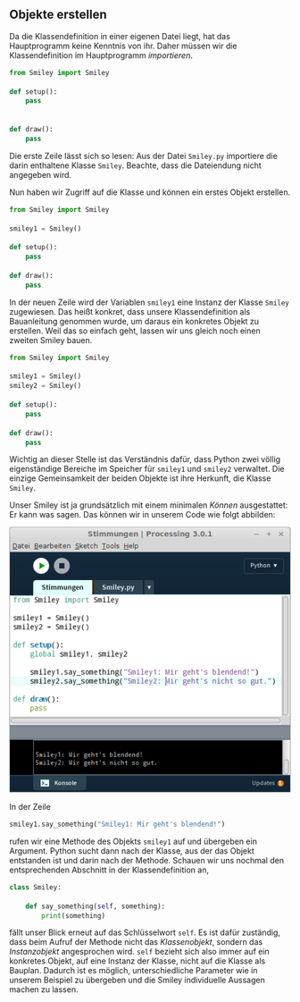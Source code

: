 ## Objekte erstellen

Da die Klassendefinition in einer eigenen Datei liegt, hat das Hauptprogramm keine Kenntnis von ihr. Daher müssen wir die Klassendefinition im Hauptprogramm *importieren*.

```python
from Smiley import Smiley

def setup():
    pass
    

def draw():
    pass
```

Die erste Zeile lässt sich so lesen: Aus der Datei `Smiley.py` importiere die darin enthaltene Klasse `Smiley`. Beachte, dass die Dateiendung nicht angegeben wird.

Nun haben wir Zugriff auf die Klasse und können ein erstes Objekt erstellen.

```python
from Smiley import Smiley

smiley1 = Smiley()

def setup():
    pass
    
def draw():
    pass
```

In der neuen Zeile wird der Variablen `smiley1` eine Instanz der Klasse `Smiley` zugewiesen. Das heißt konkret, dass unsere Klassendefinition als Bauanleitung genommen wurde, um daraus ein konkretes Objekt zu erstellen. Weil das so einfach geht, lassen wir uns gleich noch einen zweiten Smiley bauen.

```python
from Smiley import Smiley

smiley1 = Smiley()
smiley2 = Smiley()

def setup():
    pass
    
def draw():
    pass
```

Wichtig an dieser Stelle ist das Verständnis dafür, dass Python zwei völlig eigenständige Bereiche im Speicher für `smiley1` und `smiley2` verwaltet. Die einzige Gemeinsamkeit der beiden Objekte ist ihre Herkunft, die Klasse `Smiley`.

Unser Smiley ist ja grundsätzlich mit einem minimalen *Können* ausgestattet: Er kann was sagen. Das können wir in unserem Code wie folgt abbilden:

![Stimmungen der Smileys](../images/oop-aussagen-smileys.png)

In der Zeile 

```python
smiley1.say_something("Smiley1: Mir geht's blendend!")
```

rufen wir eine Methode des Objekts `smiley1` auf und übergeben ein Argument. Python sucht dann nach der Klasse, aus der das Objekt entstanden ist und darin nach der Methode. Schauen wir uns nochmal den entsprechenden Abschnitt in der Klassendefinition an,

```python
class Smiley:
    
    def say_something(self, something):
        print(something)
```
fällt unser Blick erneut auf das Schlüsselwort `self`. Es ist dafür zuständig, dass beim Aufruf der Methode nicht das *Klassenobjekt*, sondern das *Instanzobjekt* angesprochen wird. `self` bezieht sich also immer auf ein konkretes Objekt, auf eine Instanz der Klasse, nicht auf die Klasse als Bauplan. Dadurch ist es möglich, unterschiedliche Parameter wie in unserem Beispiel zu übergeben und die Smiley individuelle Aussagen machen zu lassen.

